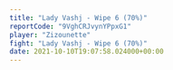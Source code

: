 ```yaml
---
title: "Lady Vashj - Wipe 6 (70%)"
reportCode: "9VghCRJvynYPpxG1"
player: "Zizounette"
fight: "Lady Vashj - Wipe 6 (70%)"
date: 2021-10-10T19:07:58.024000+00:00
---
```

